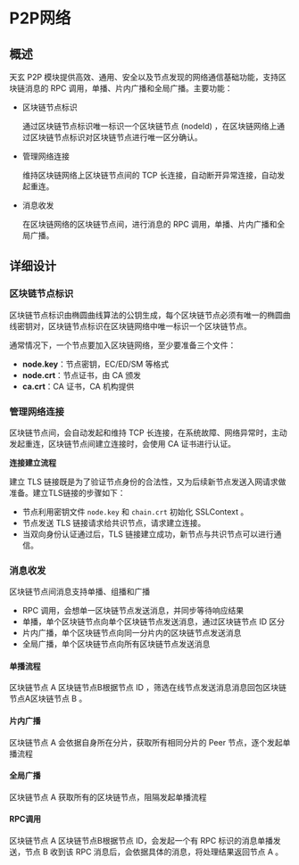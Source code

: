 # P2P网络

## 概述

天玄 P2P 模块提供高效、通用、安全以及节点发现的网络通信基础功能，支持区块链消息的 RPC 调用，单播、片内广播和全局广播。主要功能：

*   区块链节点标识

    通过区块链节点标识唯一标识一个区块链节点 (nodeId) ，在区块链网络上通过区块链节点标识对区块链节点进行唯一区分确认。
*   管理网络连接

    维持区块链网络上区块链节点间的 TCP 长连接，自动断开异常连接，自动发起重连。
*   消息收发

    在区块链网络的区块链节点间，进行消息的 RPC 调用，单播、片内广播和全局广播。

## 详细设计

### 区块链节点标识

区块链节点标识由椭圆曲线算法的公钥生成，每个区块链节点必须有唯一的椭圆曲线密钥对，区块链节点标识在区块链网络中唯一标识一个区块链节点。

通常情况下，一个节点要加入区块链网络，至少要准备三个文件：

* **node.key**：节点密钥，EC/ED/SM 等格式
* **node.crt**：节点证书，由 CA 颁发
* **ca.crt**：CA 证书，CA 机构提供

### 管理网络连接

区块链节点间，会自动发起和维持 TCP 长连接，在系统故障、网络异常时，主动发起重连，区块链节点间建立连接时，会使用 CA 证书进行认证。

**连接建立流程**

建立 TLS 链接既是为了验证节点身份的合法性，又为后续新节点发送入网请求做准备。建立TLS链接的步骤如下：

* 节点利用密钥文件 `node.key` 和 `chain.crt` 初始化  SSLContext 。
* 节点发送 TLS 链接请求给共识节点，请求建立连接。
* 当双向身份认证通过后，TLS 链接建立成功，新节点与共识节点可以进行通信。

### 消息收发

区块链节点间消息支持单播、组播和广播

* RPC 调用，会想单一区块链节点发送消息，并同步等待响应结果
* 单播，单个区块链节点向单个区块链节点发送消息，通过区块链节点 ID 区分
* 片内广播，单个区块链节点向同一分片内的区块链节点发送消息
* 全局广播，单个区块链节点向所有区块链节点发送消息

#### 单播流程

区块链节点 A 区块链节点B根据节点 ID ，筛选在线节点发送消息消息回包区块链节点A区块链节点 B 。

#### 片内广播

区块链节点 A 会依据自身所在分片，获取所有相同分片的 Peer 节点，逐个发起单播流程

#### 全局广播 <a href="#id5.4.2p2p-wang-luo-quan-ju-guang-bo" id="id5.4.2p2p-wang-luo-quan-ju-guang-bo"></a>

区块链节点 A 获取所有的区块链节点，阻隔发起单播流程

#### RPC调用 <a href="#id5.4.2p2p-wang-luo-rpc-diao-yong" id="id5.4.2p2p-wang-luo-rpc-diao-yong"></a>

区块链节点 A 区块链节点B根据节点 ID，会发起一个有 RPC 标识的消息单播发送，节点 B 收到该 RPC 消息后，会依据具体的消息，将处理结果返回节点 A 。


